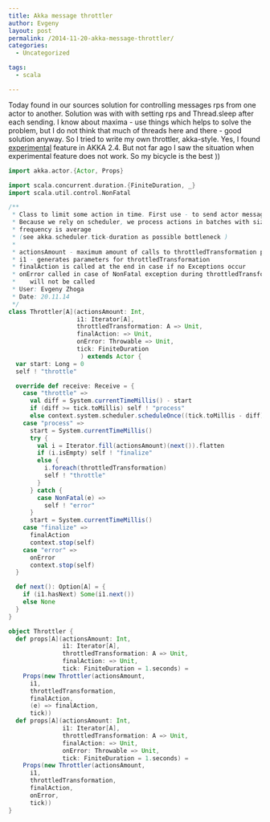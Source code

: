 ```yaml
---
title: Akka message throttler
author: Evgeny
layout: post
permalink: /2014-11-20-akka-message-throttler/
categories:
  - Uncategorized

tags:
  - scala

---
```


Today found in our sources solution for controlling messages rps from one actor to another. Solution was with with setting rps and Thread.sleep after each sending.
I know about maxima - use things which helps to solve the problem, but I do not think that much of threads here and there - good solution anyway. So I tried to write my own throttler, akka-style.
Yes, I found [experimental](http://doc.akka.io/docs/akka/snapshot/contrib/throttle.html) feature in AKKA 2.4. But not far ago I saw the situation when experimental feature does not work. So my bicycle is the best ))

```scala
import akka.actor.{Actor, Props}

import scala.concurrent.duration.{FiniteDuration, _}
import scala.util.control.NonFatal

/**
 * Class to limit some action in time. First use - to send actor messages with given RPS.
 * Because we rely on scheduler, we process actions in batches with size actionsAmount, so
 * frequency is average
 * (see akka.scheduler.tick-duration as possible bottleneck )
 *
 * actionsAmount - maximum amount of calls to throttledTransformation per tick (which is 1 second by default)
 * i1 - generates parameters for throttledTransformation
 * finalAction is called at the end in case if no Exceptions occur
 * onError called in case of NonFatal exception during throttledTransformation. Process is stopped and finalAction
 *    will not be called
 * User: Evgeny Zhoga
 * Date: 20.11.14
 */
class Throttler[A](actionsAmount: Int,
                   i1: Iterator[A],
                   throttledTransformation: A => Unit,
                   finalAction: => Unit,
                   onError: Throwable => Unit,
                   tick: FiniteDuration
                    ) extends Actor {
  var start: Long = 0
  self ! "throttle"

  override def receive: Receive = {
    case "throttle" =>
      val diff = System.currentTimeMillis() - start
      if (diff >= tick.toMillis) self ! "process"
      else context.system.scheduler.scheduleOnce((tick.toMillis - diff) milliseconds, self, "process")(context.dispatcher, self)
    case "process" =>
      start = System.currentTimeMillis()
      try {
        val i = Iterator.fill(actionsAmount)(next()).flatten
        if (i.isEmpty) self ! "finalize"
        else {
          i.foreach(throttledTransformation)
          self ! "throttle"
        }
      } catch {
        case NonFatal(e) =>
          self ! "error"
      }
      start = System.currentTimeMillis()
    case "finalize" =>
      finalAction
      context.stop(self)
    case "error" =>
      onError
      context.stop(self)
  }

  def next(): Option[A] = {
    if (i1.hasNext) Some(i1.next())
    else None
  }
}

object Throttler {
  def props[A](actionsAmount: Int,
               i1: Iterator[A],
               throttledTransformation: A => Unit,
               finalAction: => Unit,
               tick: FiniteDuration = 1.seconds) =
    Props(new Throttler(actionsAmount,
      i1,
      throttledTransformation,
      finalAction,
      (e) => finalAction,
      tick))
  def props[A](actionsAmount: Int,
               i1: Iterator[A],
               throttledTransformation: A => Unit,
               finalAction: => Unit,
               onError: Throwable => Unit,
               tick: FiniteDuration = 1.seconds) =
    Props(new Throttler(actionsAmount,
      i1,
      throttledTransformation,
      finalAction,
      onError,
      tick))
}
```  